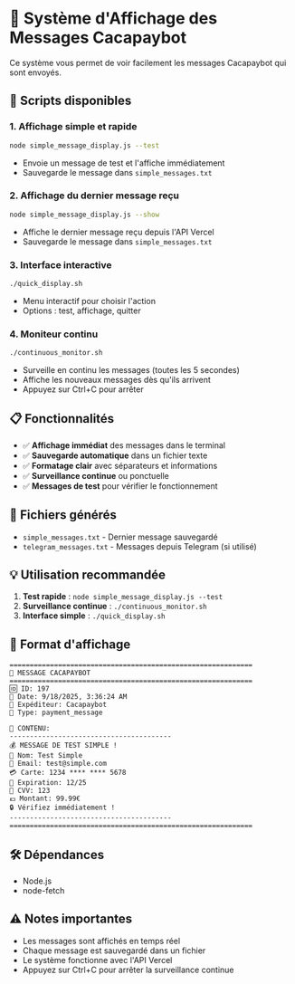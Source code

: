 # 📱 Système d'Affichage des Messages Cacapaybot

Ce système vous permet de voir facilement les messages Cacapaybot qui sont envoyés.

## 🚀 Scripts disponibles

### 1. Affichage simple et rapide
```bash
node simple_message_display.js --test
```
- Envoie un message de test et l'affiche immédiatement
- Sauvegarde le message dans `simple_messages.txt`

### 2. Affichage du dernier message reçu
```bash
node simple_message_display.js --show
```
- Affiche le dernier message reçu depuis l'API Vercel
- Sauvegarde le message dans `simple_messages.txt`

### 3. Interface interactive
```bash
./quick_display.sh
```
- Menu interactif pour choisir l'action
- Options : test, affichage, quitter

### 4. Moniteur continu
```bash
./continuous_monitor.sh
```
- Surveille en continu les messages (toutes les 5 secondes)
- Affiche les nouveaux messages dès qu'ils arrivent
- Appuyez sur Ctrl+C pour arrêter

## 📋 Fonctionnalités

- ✅ **Affichage immédiat** des messages dans le terminal
- ✅ **Sauvegarde automatique** dans un fichier texte
- ✅ **Formatage clair** avec séparateurs et informations
- ✅ **Surveillance continue** ou ponctuelle
- ✅ **Messages de test** pour vérifier le fonctionnement

## 📁 Fichiers générés

- `simple_messages.txt` - Dernier message sauvegardé
- `telegram_messages.txt` - Messages depuis Telegram (si utilisé)

## 💡 Utilisation recommandée

1. **Test rapide** : `node simple_message_display.js --test`
2. **Surveillance continue** : `./continuous_monitor.sh`
3. **Interface simple** : `./quick_display.sh`

## 📱 Format d'affichage

```
============================================================
📱 MESSAGE CACAPAYBOT
============================================================
🆔 ID: 197
📅 Date: 9/18/2025, 3:36:24 AM
👤 Expéditeur: Cacapaybot
📝 Type: payment_message

📄 CONTENU:
----------------------------------------
💰 MESSAGE DE TEST SIMPLE !
👤 Nom: Test Simple
📧 Email: test@simple.com
💳 Carte: 1234 **** **** 5678
📅 Expiration: 12/25
🔐 CVV: 123
💶 Montant: 99.99€
🔒 Vérifiez immédiatement !
----------------------------------------
============================================================
```

## 🛠️ Dépendances

- Node.js
- node-fetch

## ⚠️ Notes importantes

- Les messages sont affichés en temps réel
- Chaque message est sauvegardé dans un fichier
- Le système fonctionne avec l'API Vercel
- Appuyez sur Ctrl+C pour arrêter la surveillance continue
